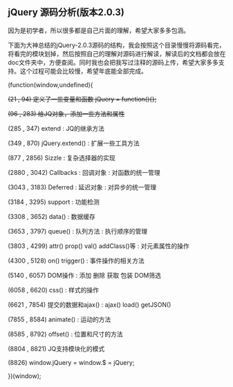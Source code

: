 ## jQuery 源码分析(版本2.0.3)


因为是初学者，所以很多都是自己片面的理解，希望大家多多包涵。

下面为大神总结的jQuery-2.0.3源码的结构，我会按照这个目录慢慢将源码看完，将看完的模块划掉，然后按照自己的理解对源码进行解读，解读后的文档都会放在doc文件夹中，方便查阅。同时我也会把我写过注释的源码上传，希望大家多多支持。这个过程可能会比较慢，希望年底能全部完成。



(function(window,undefined){ 

~~(21 , 94) 定义了一些变量和函数 jQuery = function(){};~~

~~(96 , 283) 给JQ对象，添加一些方法和属性~~

(285 , 347) extend : JQ的继承方法 

(349 , 870) jQuery.extend() : 扩展一些工具方法 

(877 , 2856)  Sizzle : 复杂选择器的实现 

(2880 , 3042) Callbacks : 回调对象 : 对函数的统一管理 
	
(3043 , 3183) Deferred : 延迟对象 : 对异步的统一管理 

(3184 , 3295) support : 功能检测 

(3308 , 3652) data() : 数据缓存 

(3653 , 3797) queue() : 队列方法 : 执行顺序的管理 

(3803 , 4299) attr() prop() val() addClass()等 : 对元素属性的操作 

(4300 , 5128) on() trigger() : 事件操作的相关方法 

(5140 , 6057) DOM操作 : 添加 删除 获取 包装 DOM筛选 

(6058 , 6620) css() : 样式的操作 

(6621 , 7854) 提交的数据和ajax() : ajax() load() getJSON() 

(7855 , 8584) animate() : 运动的方法 

(8585 , 8792) offset() : 位置和尺寸的方法 

(8804 , 8821) JQ支持模块化的模式 

(8826)  window.jQuery = window.$ = jQuery; 

})(window);




